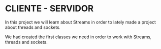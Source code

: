 # CLIENTE  - SERVIDOR


In this project we will learn about Streams in order to lately made a project about threads and sockets.

We had created the first classes we need in order to work with Streams, threads and sockets.